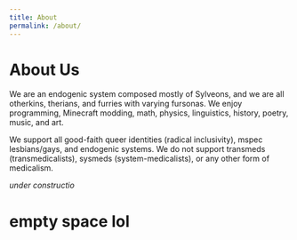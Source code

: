 ```yaml
---
title: About
permalink: /about/
---
```


# About Us
We are an endogenic system composed mostly of Sylveons, and we are all otherkins, therians, and furries with varying fursonas. We enjoy programming, Minecraft modding, math, physics, linguistics, history, poetry, music, and art.

We support all good-faith queer identities (radical inclusivity), mspec lesbians/gays, and endogenic systems. We do not support transmeds (transmedicalists), sysmeds (system-medicalists), or any other form of medicalism.

*under constructio*

# empty space lol
